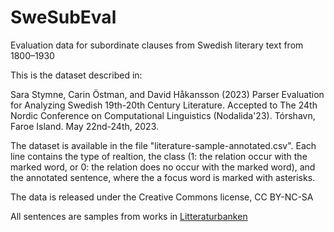 # SweSubEval
Evaluation data for subordinate clauses from Swedish literary text from 1800–1930


This is the dataset described in:

Sara Stymne, Carin  Östman, and David Håkansson (2023) Parser Evaluation for Analyzing Swedish 19th-20th Century Literature. Accepted to The 24th Nordic Conference on Computational Linguistics (Nodalida'23). Tórshavn, Faroe Island. May 22nd-24th, 2023.


The dataset is available in the file "literature-sample-annotated.csv". Each line contains the type of realtion, the class (1: the relation occur with the marked word, or 0: the relation does no occur with the marked word), and the annotated sentence, where the a focus word is marked with asterisks.

The data is released under the Creative Commons license, CC BY-NC-SA

All sentences are samples from works in [Litteraturbanken](https://litteraturbanken.se/)
